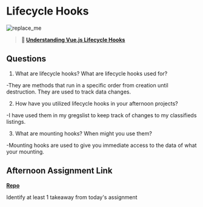 # Lifecycle Hooks

![replace_me](https://codeworks.blob.core.windows.net/public/assets/img/illustrations/placeholder.svg)

> **📖 [Understanding Vue.js Lifecycle Hooks](https://codeworksacademy.com/fs-student-guide/resources/wk6/03-Vue-Lifecycle-Hooks)**

## Questions

1. What are lifecycle hooks? What are lifecycle hooks used for?

-They are methods that run in a specific order from creation until destruction. They are used to track data changes.

2. How have you utilized lifecycle hooks in your afternoon projects?

-I have used them in my gregslist to keep track of changes to my classifieds listings.

3. What are mounting hooks? When might you use them?

-Mounting hooks are used to give you immediate access to the data of what your mounting.

## Afternoon Assignment Link

**[Repo](https://github.com/EricTimRussell/gregslist-vue)**

Identify at least 1 takeaway from today's assignment
